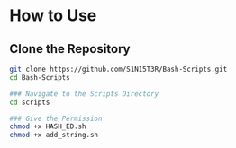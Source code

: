 # How to Use

## Clone the Repository
```bash
git clone https://github.com/S1N15T3R/Bash-Scripts.git
cd Bash-Scripts

### Navigate to the Scripts Directory
cd scripts

### Give the Permission 
chmod +x HASH_ED.sh
chmod +x add_string.sh

